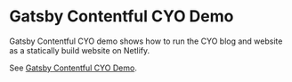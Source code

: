 # Gatsby Contentful CYO Demo

Gatsby Contentful CYO demo shows how to run the CYO blog and website as a statically build website on Netlify.

See [Gatsby Contentful CYO Demo](https://gatsby-contentful-cyo-demo.netlify.com/).